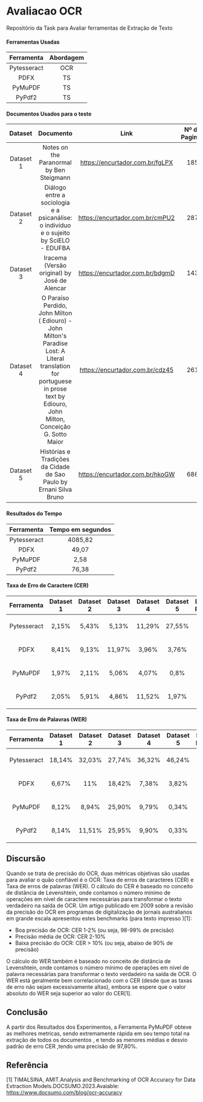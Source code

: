 # Avaliacao OCR 
Repositório da Task para Avaliar ferramentas de Extração de Texto
 #### Ferramentas Usadas
  
| Ferramenta | Abordagem | 
|    :---:   |     :---:     |  
|  Pytesseract|   OCR |   
|  PDFX|   TS   |    
| PyMuPDF| TS |
| PyPdf2| TS |

 #### Documentos Usados para o teste

| Dataset|   Documento |    Link      | Nº de Paginas |
| :---:  |    :---:    |     :---:    |  :---:        |
|Dataset 1 |  Notes on the Paranormal by Ben Steigmann| https://encurtador.com.br/fgLPX |  185 |
|Dataset 2 |  Diálogo entre a sociologia e a psicanálise: o indivíduo e o sujeito by SciELO - EDUFBA | https://encurtador.com.br/cmPU2  | 287|
|Dataset 3| Iracema (Versão original) by José de Alencar     |   https://encurtador.com.br/bdgmD  |  143 |   
|Dataset 4|  O Paraíso Perdido, John Milton ( Ediouro) - John Milton's Paradise Lost: A Literal translation for portuguese in prose text by Ediouro, John Milton, Conceição G. Sotto Maior  | https://encurtador.com.br/cdz45    |   261 |
| Dataset 5| Histórias e Tradições da Cidade de Sao Paulo by Ernani Silva Bruno     |  https://encurtador.com.br/hkoGW   |  686|
       

 #### Resultados do Tempo
  
| Ferramenta | Tempo  em segundos| 
|    :---:   |  :---:    |  
|   Pytesseract |     4085,82     | 
|   PDFX    |       49,07    |  
|   PyMuPDF   |      2,58    |    
|   PyPdf2  |       76,38   |  




 #### Taxa de Erro de Caractere (CER)
  
| Ferramenta  | Dataset 1 |Dataset 2 |Dataset 3 |Dataset 4 |Dataset 5  |Desvio Padrão  | Média |
|    :---:    |  :---:    |   :---:   | :---:    | :---:    | :---:    | :---:         | :---: |
| Pytesseract | 2,15%     |  5,43%    |  5,13%   | 11,29%   |  27,55%  | $$\pm$$ 10,19 | 10,31 %|
| PDFX        | 8,41%     | 9,13%     | 11,97%   | 3,96%    | 3,76%    | $$\pm$$ 3,53  | 7,44%  |
| PyMuPDF     |  1,97%    |  2,11%    | 5,06%    |  4,07%   | 0,8%     | $$\pm$$ 1,72  | 2,80%  |
| PyPdf2      | 2,05%     |  5,91%    | 4,86%    | 11,52%   | 1,97%    | $$\pm$$ 3,90  | 5,26%  |



 #### Taxa de Erro de Palavras (WER)
  
| Ferramenta  | Dataset 1 |Dataset 2 |Dataset 3 |Dataset 4 |Dataset 5 |Desvio Padrão  | Média  |
|    :---:    |  :---:    |   :---:   | :---:    | :---:   | :---:    | :---:         | :---:  |
| Pytesseract | 18,14%    | 32,03%    |27,74%    | 36,32%  | 46,24%   | $$\pm$$ 10.38 | 32,09% |
| PDFX        | 6,67%     | 11%       |18,42%    | 7,38%   | 3,82%    | $$\pm$$ 5.62  | 9,45%  |
| PyMuPDF     |8,12%      | 8,94%     | 25,90%   | 9,79%   | 0,34%    | $$\pm$$ 9.34  | 10,61% |
| PyPdf2      | 8,14%     | 11,51%    |  25,95%  | 9,90%   | 0,33%    | $$\pm$$ 9.31  | 11,16% |

## Discursão 

Quando se trata de precisão do OCR, duas métricas objetivas são usadas para avaliar o quão confiável é o OCR: Taxa de erros de caracteres (CER) e Taxa de erros de palavras (WER).
O cálculo do CER é baseado no conceito de distância de Levenshtein, onde contamos o número mínimo de operações em nível de caractere necessárias para transformar o texto verdadeiro na saída de OCR.
Um artigo publicado em 2009 sobre a revisão da precisão do OCR em programas de digitalização de jornais australianos em grande escala apresentou estes benchmarks (para texto impresso )[1]:

- Boa precisão de OCR: CER 1-2% (ou seja, 98-99% de precisão)
- Precisão média de OCR: CER 2-10%
- Baixa precisão do OCR: CER > 10% (ou seja, abaixo de 90% de precisão)

O cálculo do WER também é baseado no conceito de distância de Levenshtein, onde contamos o número mínimo de operações em nível de palavra necessárias para transformar o texto verdadeiro na saída de OCR.
O WER está geralmente bem correlacionado com o CER (desde que as taxas de erro não sejam excessivamente altas), embora se espere que o valor absoluto do WER seja superior ao valor do CER[1].

## Conclusão 

A partir dos Resultados dos Experimentos, a Ferramenta PyMuPDF obteve as melhores metricas, sendo extremamente rápida em seu tempo total na extração de todos os documentos , e tendo as menores médias e desvio padrão de erro CER ,tendo uma precisão de 97,80%. 

## Referência
[1] TIMALSINA, AMIT.Analysis and Benchmarking of OCR Accuracy for Data Extraction Models.DOCSUMO.2023.Avaiable: https://www.docsumo.com/blog/ocr-accuracy

